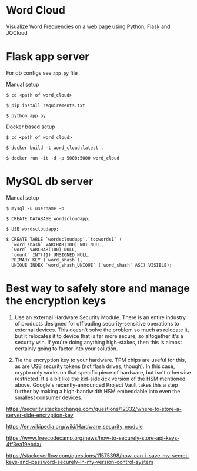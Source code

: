 # Word Cloud
Visualize Word Frequencies on a web page using Python, Flask and JQCloud

# Flask app server

For db configs see ```app.py``` file

Manual setup

```
$ cd <path of word_cloud>

$ pip install requirements.txt

$ python app.py
```

Docker based setup
```
$ cd <path of word_cloud>

$ docker build -t word_cloud:latest .

$ docker run -it -d -p 5000:5000 word_cloud
```

# MySQL db server

Manual setup
```
$ mysql -u username -p

$ CREATE DATABASE wordscloudapp;

$ USE wordscloudapp;

$ CREATE TABLE `wordscloudapp`.`topwords1` (
  `word_shash` VARCHAR(100) NOT NULL,
  `word` VARCHAR(100) NULL,
  `count` INT(11) UNSIGNED NULL,
  PRIMARY KEY (`word_shash`),
  UNIQUE INDEX `word_shash_UNIQUE` (`word_shash` ASC) VISIBLE);

```

# Best way to safely store and manage the encryption keys
1) Use an external Hardware Security Module. There is an entire industry of products designed for offloading security-sensitive operations to external devices. This doesn't solve the problem so much as relocate it, but it relocates it to device that is far more secure, so altogether it's a security win. If you're doing anything high-stakes, then this is almost certainly going to factor into your solution.

2) Tie the encryption key to your hardware. TPM chips are useful for this, as are USB security tokens (not flash drives, though). In this case, crypto only works on that specific piece of hardware, but isn't otherwise restricted. It's a bit like the kid-sidekick version of the HSM mentioned above. Google's recently-announced Project Vault takes this a step further by making a high-bandwidth HSM embeddable into even the smallest consumer devices.

https://security.stackexchange.com/questions/12332/where-to-store-a-server-side-encryption-key

https://en.wikipedia.org/wiki/Hardware_security_module

https://www.freecodecamp.org/news/how-to-securely-store-api-keys-4ff3ea19ebda/

https://stackoverflow.com/questions/11575398/how-can-i-save-my-secret-keys-and-password-securely-in-my-version-control-system